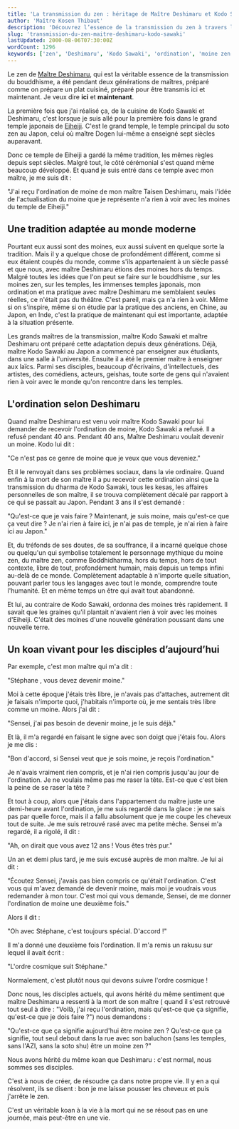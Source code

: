 ```yaml
---
title: 'La transmission du zen : héritage de Maître Deshimaru et Kodo Sawaki'
author: 'Maître Kosen Thibaut'
description: 'Découvrez l’essence de la transmission du zen à travers l’héritage de Maître Deshimaru et Kodo Sawaki, adapté à la modernité.'
slug: 'transmission-du-zen-maitre-deshimaru-kodo-sawaki'
lastUpdated: 2000-08-06T07:30:00Z
wordCount: 1296
keywords: ['zen', 'Deshimaru', 'Kodo Sawaki', 'ordination', 'moine zen', 'Eiheiji', 'bouddhisme', 'transmission', 'koan', 'spiritualité']
---
```


<!-- Correction orthographique par Antidote -->

Le zen de [Maître Deshimaru](../une-mere-en-quete-de-sagesse-zazen-et-enseignements-de-maitre-deshimaru), qui est la véritable essence de la transmission du bouddhisme, a été pendant deux générations de maîtres, préparé comme on prépare un plat cuisiné, préparé pour être transmis ici et maintenant. Je veux dire **ici** et **maintenant**.

La première fois que j'ai réalisé ça, de la cuisine de Kodo Sawaki et Deshimaru, c'est lorsque je suis allé pour la première fois dans le grand temple japonais de [Eiheiji](https://www.sotozen.com/fre/temples/jp/eiheiji.html). C'est le grand temple, le temple principal du soto zen au Japon, celui où maître Dogen lui-même a enseigné sept siècles auparavant.

Donc ce temple de Eiheiji a gardé la même tradition, les mêmes règles depuis sept siècles. Malgré tout, le côté cérémonial s'est quand même beaucoup développé. Et quand je suis entré dans ce temple avec mon maître, je me suis dit&nbsp;:

"J'ai reçu l'ordination de moine de mon maître Taisen Deshimaru, mais l'idée de l'actualisation du moine que je représente n'a rien à voir avec les moines du temple de Eiheiji."

## Une tradition adaptée au monde moderne

Pourtant eux aussi sont des moines, eux aussi suivent en quelque sorte la tradition. Mais il y a quelque chose de profondément différent, comme si eux étaient coupés du monde, comme s'ils appartenaient à un siècle passé et que nous, avec maître Deshimaru étions des moines hors du temps. Malgré toutes les idées que l'on peut se faire sur le bouddhisme , sur les moines zen, sur les temples, les immenses temples japonais, mon ordination et ma pratique avec maître Deshimaru me semblaient seules réelles, ce n'était pas du théâtre. C'est pareil, mais ça n'a rien à voir. Même si on s'inspire, même si on étudie par la pratique des anciens, en Chine, au Japon, en Inde, c'est la pratique de maintenant qui est importante, adaptée à la situation présente.

Les grands maîtres de la transmission, maître Kodo Sawaki et maître Deshimaru ont préparé cette adaptation depuis deux générations. Déjà, maître Kodo Sawaki au Japon a commencé par enseigner aux étudiants, dans une salle à l'université. Ensuite il a été le premier maître à enseigner aux laïcs. Parmi ses disciples, beaucoup d'écrivains, d'intellectuels, des artistes, des comédiens, acteurs, geishas, toute sorte de gens qui n'avaient rien à voir avec le monde qu'on rencontre dans les temples.

## L'ordination selon Deshimaru

Quand maître Deshimaru est venu voir maître Kodo Sawaki pour lui demander de recevoir l'ordination de moine, Kodo Sawaki a refusé. Il a refusé pendant 40 ans. Pendant 40 ans, Maître Deshimaru voulait devenir un moine. Kodo lui dit&nbsp;:

"Ce n'est pas ce genre de moine que je veux que vous deveniez."

Et il le renvoyait dans ses problèmes sociaux, dans la vie ordinaire. Quand enfin à la mort de son maître il a pu recevoir cette ordination ainsi que la transmission du dharma de Kodo Sawaki, tous les kesas, les affaires personnelles de son maître, il se trouva complètement décalé par rapport à ce qui se passait au Japon. Pendant 3 ans il s'est demandé&nbsp;:

"Qu'est-ce que je vais faire&nbsp;? Maintenant, je suis moine, mais qu'est-ce que ça veut dire&nbsp;? Je n'ai rien à faire ici, je n'ai pas de temple, je n'ai rien à faire ici au Japon."

Et, du tréfonds de ses doutes, de sa souffrance, il a incarné quelque chose ou quelqu'un qui symbolise totalement le personnage mythique du moine zen, du maître zen, comme Boddhidharma, hors du temps, hors de tout contexte, libre de tout, profondément humain, mais depuis un temps infini au-delà de ce monde. Complètement adaptable à n'importe quelle situation, pouvant parler tous les langages avec tout le monde, comprendre toute l'humanité. Et en même temps un être qui avait tout abandonné.

Et lui, au contraire de Kodo Sawaki, ordonna des moines très rapidement. Il savait que les graines qu'il plantait n'avaient rien à voir avec les moines d'Eiheiji. C'était des moines d'une nouvelle génération poussant dans une nouvelle terre.

## Un koan vivant pour les disciples d’aujourd’hui

Par exemple, c'est mon maître qui m'a dit&nbsp;:

"Stéphane , vous devez devenir moine."

Moi à cette époque j'étais très libre, je n'avais pas d'attaches, autrement dit je faisais n'importe quoi, j'habitais n'importe où, je me sentais très libre comme un moine. Alors j'ai dit&nbsp;:

"Sensei, j'ai pas besoin de devenir moine, je le suis déjà."

Et là, il m'a regardé en faisant le signe avec son doigt que j'étais fou. Alors je me dis&nbsp;:

"Bon d'accord, si Sensei veut que je sois moine, je reçois l'ordination."

Je n'avais vraiment rien compris, et je n'ai rien compris jusqu'au jour de l'ordination. Je ne voulais même pas me raser la tête. Est-ce que c'est bien la peine de se raser la tête&nbsp;?

Et tout à coup, alors que j'étais dans l'appartement du maître juste une demi-heure avant l'ordination, je me suis regardé dans la glace&nbsp;: je ne sais pas par quelle force, mais il a fallu absolument que je me coupe les cheveux tout de suite. Je me suis retrouvé rasé avec ma petite mèche. Sensei m'a regardé, il a rigolé, il dit&nbsp;:

"Ah, on dirait que vous avez 12 ans&nbsp;! Vous êtes très pur."

Un an et demi plus tard, je me suis excusé auprès de mon maître. Je lui ai dit&nbsp;:

"Écoutez Sensei, j'avais pas bien compris ce qu'était l'ordination. C'est vous qui m'avez demandé de devenir moine, mais moi je voudrais vous redemander à mon tour. C'est moi qui vous demande, Sensei, de me donner l'ordination de moine une deuxième fois."

Alors il dit&nbsp;:

"Oh avec Stéphane, c'est toujours spécial. D'accord&nbsp;!"

Il m'a donné une deuxième fois l'ordination. Il m'a remis un rakusu sur lequel il avait écrit&nbsp;:

"L'ordre cosmique suit Stéphane."

Normalement, c'est plutôt nous qui devons suivre l'ordre cosmique&nbsp;!

Donc nous, les disciples actuels, qui avons hérité du même sentiment que maître Deshimaru a ressenti à la mort de son maître ( quand il s'est retrouvé tout seul à dire&nbsp;: "Voilà, j'ai reçu l'ordination, mais qu'est-ce que ça signifie, qu'est-ce que je dois faire&nbsp;?") nous demandons&nbsp;:

"Qu'est-ce que ça signifie aujourd'hui être moine zen&nbsp;? Qu'est-ce que ça signifie, tout seul debout dans la rue avec son baluchon (sans les temples, sans l'AZI, sans la soto shu) être un moine zen&nbsp;?"

Nous avons hérité du même koan que Deshimaru&nbsp;: c'est normal, nous sommes ses disciples.

C'est à nous de créer, de résoudre ça dans notre propre vie. Il y en a qui résolvent, ils se disent&nbsp;: bon je me laisse pousser les cheveux et puis j'arrête le zen.

C'est un véritable koan à la vie à la mort qui ne se résout pas en une journée, mais peut-être en une vie. 
